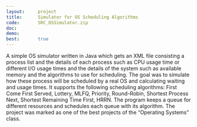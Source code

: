 ```yaml
---
layout:     project
title:      Simulator for OS Scheduling Algorithms
code:       SRC_OSSimulator.zip
doc:
demo:
best:       true
---
```


A simple OS simulator written in Java which gets an XML file consisting a process list and the details of each process such as CPU usage time or different I/O usage times and the details of the system such as available memory and the algorithms to use for scheduling. The goal was to simulate how these process will be scheduled by a real OS and calculating waiting and usage times. It supports the following scheduling algorithms: First Come First Served, Lottery, MLFQ, Priority, Round-Robin, Shortest Process Next, Shortest Remaining Time First, HRRN. The program keeps a queue for different resources and schedules each queue with its algorithm. The project was marked as one of the best projects of the “Operating Systems” class.
